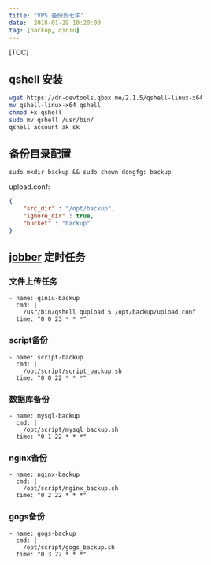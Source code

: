 ```yaml
---
title: "VPS 备份到七牛"
date:  2018-01-29 10:20:00
tag: [backup, qiniu]
---
```

[TOC]

## qshell 安装
```bash
wget https://dn-devtools.qbox.me/2.1.5/qshell-linux-x64
mv qshell-linux-x64 qshell
chmod +x qshell
sudo mv qshell /usr/bin/
qshell account ak sk
```

## 备份目录配置
```
sudo mkdir backup && sudo chown dongfg: backup
```
upload.conf:
```json
{
    "src_dir" : "/opt/backup",
    "ignore_dir" : true,
    "bucket" : "backup"
}
```

## [jobber](https://dshearer.github.io/jobber/) 定时任务
### 文件上传任务
```
- name: qiniu-backup 
  cmd: |
    /usr/bin/qshell qupload 5 /opt/backup/upload.conf
  time: "0 0 23 * * *"
```

### script备份
```
- name: script-backup 
  cmd: |
    /opt/script/script_backup.sh
  time: "0 0 22 * * *"
```

### 数据库备份
```
- name: mysql-backup 
  cmd: |
    /opt/script/mysql_backup.sh
  time: "0 1 22 * * *"
```

### nginx备份
```
- name: nginx-backup 
  cmd: |
    /opt/script/nginx_backup.sh
  time: "0 2 22 * * *"
```

### gogs备份
```
- name: gogs-backup 
  cmd: |
    /opt/script/gogs_backup.sh
  time: "0 3 22 * * *"
```  